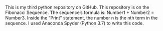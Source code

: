 This is my third python repository on GitHub. This repository is on the Fibonacci Sequence. The sequence’s formula is: Number1 + Number2 = Number3. Inside the “Print” statement, the number n is the nth term in the sequence. I used Anaconda Spyder (Python 3.7) to write this code.
